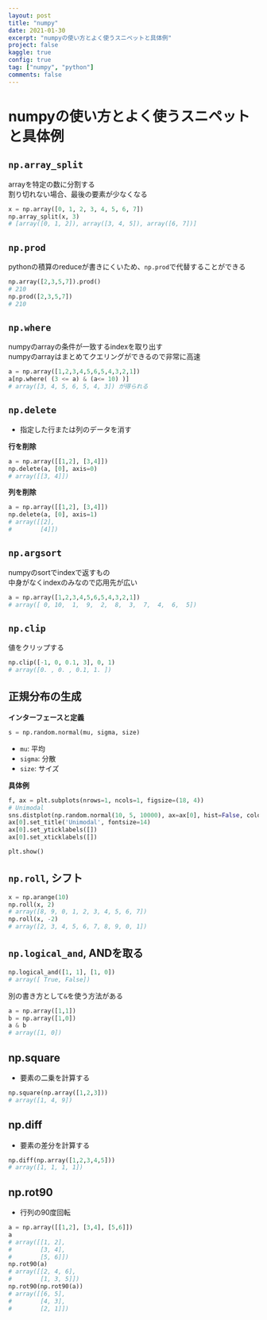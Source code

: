 ```yaml
---
layout: post
title: "numpy"
date: 2021-01-30
excerpt: "numpyの使い方とよく使うスニペットと具体例"
project: false
kaggle: true
config: true
tag: ["numpy", "python"]
comments: false
---
```


# numpyの使い方とよく使うスニペットと具体例


## `np.array_split`
arrayを特定の数に分割する  
割り切れない場合、最後の要素が少なくなる  

```python
x = np.array([0, 1, 2, 3, 4, 5, 6, 7])
np.array_split(x, 3) 
# [array([0, 1, 2]), array([3, 4, 5]), array([6, 7])]
```

## `np.prod`
pythonの積算のreduceが書きにくいため、`np.prod`で代替することができる  
```python
np.array([2,3,5,7]).prod() 
# 210
np.prod([2,3,5,7]) 
# 210
```

## `np.where`
numpyのarrayの条件が一致するindexを取り出す  
numpyのarrayはまとめてクエリングができるので非常に高速  

```python
a = np.array([1,2,3,4,5,6,5,4,3,2,1])
a[np.where( (3 <= a) & (a<= 10) )]
# array([3, 4, 5, 6, 5, 4, 3]) が得られる
```

## `np.delete`
 - 指定した行または列のデータを消す

**行を削除**  
```python
a = np.array([[1,2], [3,4]])
np.delete(a, [0], axis=0)
# array([[3, 4]])
```

**列を削除**  
```python
a = np.array([[1,2], [3,4]])
np.delete(a, [0], axis=1)
# array([[2],
#        [4]])
```

## `np.argsort`
numpyのsortでindexで返すもの  
中身がなくindexのみなので応用先が広い  
```python
a = np.array([1,2,3,4,5,6,5,4,3,2,1])
# array([ 0, 10,  1,  9,  2,  8,  3,  7,  4,  6,  5]) 
```

## `np.clip`
値をクリップする
```python
np.clip([-1, 0, 0.1, 3], 0, 1) 
# array([0. , 0. , 0.1, 1. ])
```

## 正規分布の生成

**インターフェースと定義**  
```python
s = np.random.normal(mu, sigma, size)
```
 - `mu`: 平均
 - `sigma`: 分散
 - `size`: サイズ

**具体例**  
```python
f, ax = plt.subplots(nrows=1, ncols=1, figsize=(18, 4))
# Unimodal
sns.distplot(np.random.normal(10, 5, 10000), ax=ax[0], hist=False, color='blue')
ax[0].set_title('Unimodal', fontsize=14)
ax[0].set_yticklabels([])
ax[0].set_xticklabels([])

plt.show()
```

## `np.roll`, シフト

```python
x = np.arange(10)
np.roll(x, 2)
# array([8, 9, 0, 1, 2, 3, 4, 5, 6, 7])
np.roll(x, -2)
# array([2, 3, 4, 5, 6, 7, 8, 9, 0, 1])
```

## `np.logical_and`, ANDを取る

```python
np.logical_and([1, 1], [1, 0])
# array([ True, False])
```

別の書き方として`&`を使う方法がある

```python
a = np.array([1,1])
b = np.array([1,0])
a & b
# array([1, 0])
```

## np.square
 - 要素の二乗を計算する

```python
np.square(np.array([1,2,3]))
# array([1, 4, 9])
```

## np.diff
 - 要素の差分を計算する

```python
np.diff(np.array([1,2,3,4,5]))
# array([1, 1, 1, 1])
```

## np.rot90
 - 行列の90度回転

```python
a = np.array([[1,2], [3,4], [5,6]])
a
# array([[1, 2],
#        [3, 4],
#        [5, 6]])
np.rot90(a)
# array([[2, 4, 6],
#        [1, 3, 5]])
np.rot90(np.rot90(a))
# array([[6, 5],
#        [4, 3],
#        [2, 1]])
```
